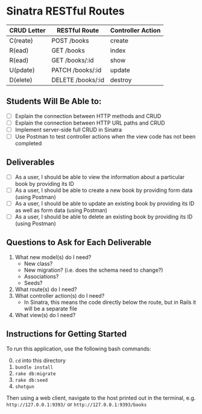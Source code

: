 # Sinatra RESTful Routes

| CRUD Letter | RESTful Route          | Controller Action |
|-------------|------------------------|-------------------|
| C(reate)    | POST   /books          | create            |
| R(ead)      | GET    /books          | index             |
| R(ead)      | GET    /books/:id      | show              |
| U(pdate)    | PATCH  /books/:id      | update            |
| D(elete)    | DELETE /books/:id      | destroy           |

## Students Will Be Able to:
 
 - [ ] Explain the connection between HTTP methods and CRUD
 - [ ] Explain the connection between HTTP URL paths and CRUD
 - [ ] Implement server-side full CRUD in Sinatra
 - [ ] Use Postman to test controller actions when the view code has not been completed

## Deliverables

 - [ ] As a user, I should be able to view the information about a particular book by providing its ID
 - [ ] As a user, I should be able to create a new book by providing form data (using Postman)
 - [ ] As a user, I should be able to update an existing book by providing its ID as well as form data (using Postman)
 - [ ] As a user, I should be able to delete an existing book by providing its ID (using Postman)

## Questions to Ask for Each Deliverable

1. What new model(s) do I need?
    - New class?
    - New migration? (i.e. does the schema need to change?)
    - Associations?
    - Seeds?
2. What route(s) do I need?
3. What controller action(s) do I need?
    - In Sinatra, this means the code directly below the route, but in Rails it will be a separate file
4. What view(s) do I need?

## Instructions for Getting Started

To run this application, use the following bash commands:

0. `cd` into this directory
1. `bundle install`
2. `rake db:migrate`
3. `rake db:seed`
4. `shotgun`

Then using a web client, navigate to the host printed out in the terminal, e.g. `http://127.0.0.1:9393/` or `http://127.0.0.1:9393/books`
